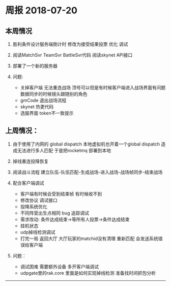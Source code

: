 # 周报 2018-07-20

## 本周情况

1. 胜利条件设计服务端倒计时 修改为接受结果投票 优化 调试
2. 阅读MatchSvr TeamSvr BattleSvr代码 阅读skynet API接口
3. 部署了一个新的服务器
4. 问题:

    * 关掉客户端 无法重连战场 顶号可以但是有时候客户端进入战场界面有问题 数据同步的时候镜头跟随别的角色
    * gmCode 退出战场流程
    * skynet 热更代码
    * 选服界面 token不一致提示

## 上周情况：

1. 由于使用了内网的 global dispatch 本地虚拟机也开着一个global dispatch 造成无法进行多人匹配 于是把rocketmq 部署到本地
2. 掉线重连投降恢复
3. 阅读战斗流程 建立队伍-队伍匹配-生成战场-进入战场-战场帧同步-结束战场
4. 配合客户端调试

    * 客户端有时候会受到结束帧 有时候收不到
    * 修改协议 调试接口
    * 投降系统优化
    * 不同阵营出生点相同 bug 追踪调试
    * 需求改动: 条件达成结束->等所有人投票->条件达成结束
    * 挂机状态
    * udp掉线检测调试
    * 打完一局 返回大厅 大厅玩家的matchid没有清理 重新匹配 会发送系统错误给客户端

5. 问题：

    * 调试困难 需要额外设备 多开客户端调试
    * udpgate里的rak.core 里面是如何实现掉线检测 准备找时间抓包分析

---
